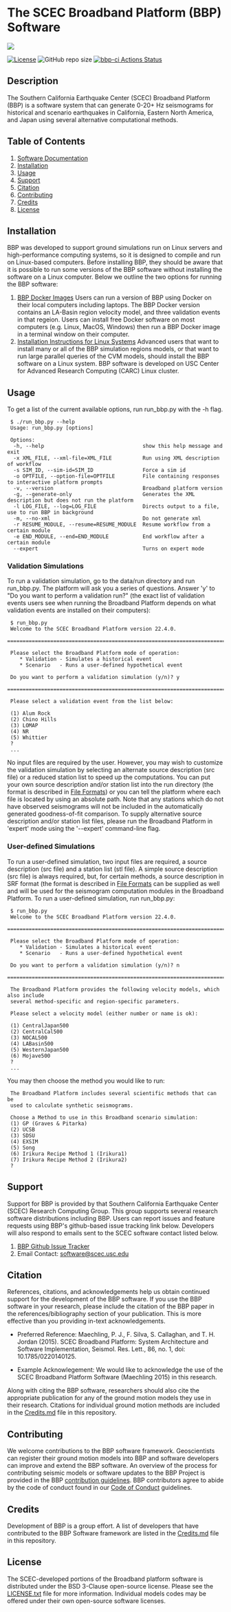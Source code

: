 # The SCEC Broadband Platform (BBP) Software

<a href="https://github.com/sceccode/bbp.git"><img src="https://github.com/sceccode/bbp/wiki/images/SRL_Cover_v8.png"></a>

[![License](https://img.shields.io/badge/License-BSD_3--Clause-blue.svg)](https://opensource.org/licenses/BSD-3-Clause)
![GitHub repo size](https://img.shields.io/github/repo-size/sceccode/bbp)
[![bbp-ci Actions Status](https://github.com/SCECcode/bbp/workflows/bbp-ci/badge.svg)](https://github.com/SCECcode/bbp/actions)

## Description 
The Southern California Earthquake Center (SCEC) Broadband Platform (BBP) is a software system that can generate 0-20+ Hz seismograms for historical and scenario earthquakes in California, Eastern North America, and Japan using several alternative computational methods.

## Table of Contents
1. [Software Documentation](https://github.com/SCECcode/bbp/wiki)
2. [Installation](#installation)
3. [Usage](#usage)
4. [Support](#support)
5. [Citation](#citation)
6. [Contributing](#contributing)
7. [Credits](#credits)
8. [License](#license)

## Installation

BBP was developed to support ground simulations run on Linux servers and high-performance computing systems, 
so it is designed to compile and run on Linux-based computers. Before installing BBP, they should be aware that it is
possible to run some versions of the BBP software without installing the software on a Linux computer. 
Below we outline the two options for running the BBP software:

1. [BBP Docker Images](https://github.com/sceccode/bbp_docker) Users can run a version of BBP using Docker on their 
local computers including laptops. The BBP Docker version contains an LA-Basin region velocity model, and three validation events in that regeion.
Users can install free Docker software on most computers (e.g. Linux, MacOS, Windows) then run a BBP Docker image in a terminal window on their computer. 
2. [Installation Instructions for Linux Systems](https://github.com/SCECcode/bbp/wiki/Installation)
Advanced users that want to install many or all of the BBP simulation regions models, or that want to run large 
parallel queries of the CVM models, should install the BBP software on a Linux system. BBP software is developed 
on USC Center for Advanced Research Computing (CARC) Linux cluster.

## Usage 

To get a list of the current available options, run run_bbp.py with the -h flag.

```
 $ ./run_bbp.py --help
 Usage: run_bbp.py [options]

 Options:
  -h, --help                                show this help message and exit
  -x XML_FILE, --xml-file=XML_FILE          Run using XML description of workflow
  -s SIM_ID, --sim-id=SIM_ID                Force a sim id
  -o OPTFILE, --option-file=OPTFILE         File containing responses to interactive platform prompts
  -v, --version                             Broadband platform version
  -g, --generate-only                       Generates the XML description but does not run the platform
  -l LOG_FILE, --log=LOG_FILE               Directs output to a file, use to run BBP in background
  -m, --no-xml                              Do not generate xml
  -r RESUME_MODULE, --resume=RESUME_MODULE  Resume workflow from a certain module
  -e END_MODULE, --end=END_MODULE           End workflow after a certain module
  --expert                                  Turns on expert mode
```

### Validation Simulations

To run a validation simulation, go to the data/run directory and run run_bbp.py. The platform will ask you a series of questions. Answer 'y' to "Do you want to perform a validation run?" (the exact list of validation events users see when running the Broadband Platform depends on what validation events are installed on their computers):

```
 $ run_bbp.py
 Welcome to the SCEC Broadband Platform version 22.4.0.
 ================================================================================

 Please select the Broadband Platform mode of operation:
    * Validation - Simulates a historical event
    * Scenario   - Runs a user-defined hypothetical event

 Do you want to perform a validation simulation (y/n)? y
 ================================================================================

 Please select a validation event from the list below:

 (1) Alum Rock
 (2) Chino Hills
 (3) LOMAP
 (4) NR
 (5) Whittier
 ?
 ...
```

No input files are required by the user. However, you may wish to customize the validation simulation by selecting an alternate source description (src file) or a reduced station list to speed up the computations. You can put your own source description and/or station list into the run directory (the format is described in [File Formats](./File-Format-Guide)) or you can tell the platform where each file is located by using an absolute path. Note that any stations which do not have observed seismograms will not be included in the automatically generated goodness-of-fit comparison. To supply alternative source description and/or station list files, please run the Broadband Platform in 'expert' mode using the '--expert' command-line flag.

### User-defined Simulations

To run a user-defined simulation, two input files are required, a source description (src file) and a station list (stl file). A simple source description (src file) is always required, but, for certain methods, a source description in SRF format (the format is described in [File Formats](./File-Format-Guide) can be supplied as well and will be used for the seismogram computation modules in the Broadband Platform. To run a user-defined simulation, run run_bbp.py:

```
 $ run_bbp.py
 Welcome to the SCEC Broadband Platform version 22.4.0.
 ================================================================================

 Please select the Broadband Platform mode of operation:
    * Validation - Simulates a historical event
    * Scenario   - Runs a user-defined hypothetical event

 Do you want to perform a validation simulation (y/n)? n
 ================================================================================

 The Broadband Platform provides the following velocity models, which also include
 several method-specific and region-specific parameters.

 Please select a velocity model (either number or name is ok):

 (1) CentralJapan500
 (2) CentralCal500
 (3) NOCAL500
 (4) LABasin500
 (5) WesternJapan500
 (6) Mojave500
 ?
 ...
```

You may then choose the method you would like to run:

```
 The Broadband Platform includes several scientific methods that can be
 used to calculate synthetic seismograms.

 Choose a Method to use in this Broadband scenario simulation:
 (1) GP (Graves & Pitarka)
 (2) UCSB
 (3) SDSU
 (4) EXSIM
 (5) Song
 (6) Irikura Recipe Method 1 (Irikura1)
 (7) Irikura Recipe Method 2 (Irikura2)
 ?
```

## Support
Support for BBP is provided by that Southern California Earthquake Center (SCEC) Research Computing Group. This group supports several research software distributions including BBP. Users can report issues and feature requests using BBP's github-based issue tracking link below. Developers will also respond to emails sent to the SCEC software contact listed below.
1. [BBP Github Issue Tracker](https://github.com/SCECcode/bbp/issues)
2. Email Contact: software@scec.usc.edu

## Citation
References, citations, and acknowledgements help us obtain continued support for the development of the BBP software. If you use the BBP software in your research, please include the citation of the BBP paper in the references/bibliography section of your publication. This is more effective than you providing in-text acknowledgements. 

* Preferred Reference: Maechling, P. J., F. Silva, S. Callaghan, and T. H. Jordan (2015). SCEC Broadband Platform: System Architecture and Software Implementation, Seismol. Res. Lett., 86, no. 1, doi: 10.1785/0220140125.

* Example Acknowlegement: We would like to acknowledge the use of the SCEC Broadband Platform Software (Maechling 2015) in this research. 

Along with citing the BBP software, researchers should also cite the appropriate publication for any of the ground motion models they use in their research. Citations for individual ground motion methods are included in the [Credits.md](CREDITS.md) file in this repository.

## Contributing
We welcome contributions to the BBP software framework. 
Geoscientists can register their ground motion models into BBP and software developers can 
improve and extend the BBP software. An overview of the process for contributing seismic models or 
software updates to the BBP Project is provided in the BBP [contribution guidelines](CONTRIBUTING.md). 
BBP contributors agree to abide by the code of conduct found in our [Code of Conduct](CODE_OF_CONDUCT.md) guidelines.

## Credits
Development of BBP is a group effort. A list of developers that have contributed to the BBP Software framework 
are listed in the [Credits.md](CREDITS.md) file in this repository.

## License
The SCEC-developed portions of the Broadband platform software is distributed under the BSD 3-Clause open-source license. 
Please see the [LICENSE.txt](LICENSE.txt) file for more information. Individual models codes may be offered under their own open-source software licenses.
